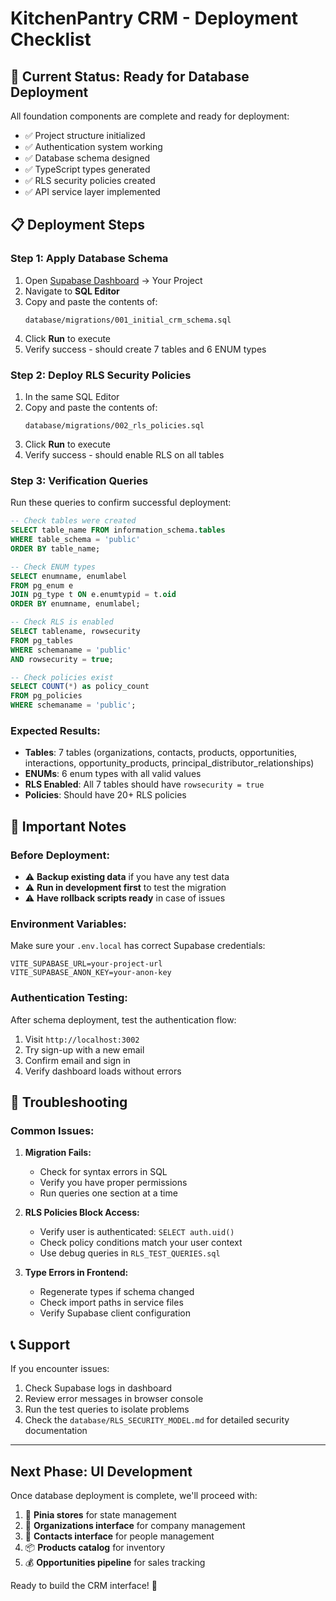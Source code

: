 # KitchenPantry CRM - Deployment Checklist

## 🎯 Current Status: Ready for Database Deployment

All foundation components are complete and ready for deployment:
- ✅ Project structure initialized
- ✅ Authentication system working  
- ✅ Database schema designed
- ✅ TypeScript types generated
- ✅ RLS security policies created
- ✅ API service layer implemented

## 📋 Deployment Steps

### **Step 1: Apply Database Schema**
1. Open [Supabase Dashboard](https://supabase.com/dashboard) → Your Project
2. Navigate to **SQL Editor**
3. Copy and paste the contents of:
   ```
   database/migrations/001_initial_crm_schema.sql
   ```
4. Click **Run** to execute
5. Verify success - should create 7 tables and 6 ENUM types

### **Step 2: Deploy RLS Security Policies**
1. In the same SQL Editor
2. Copy and paste the contents of:
   ```
   database/migrations/002_rls_policies.sql
   ```
3. Click **Run** to execute
4. Verify success - should enable RLS on all tables

### **Step 3: Verification Queries**
Run these queries to confirm successful deployment:

```sql
-- Check tables were created
SELECT table_name FROM information_schema.tables 
WHERE table_schema = 'public' 
ORDER BY table_name;

-- Check ENUM types
SELECT enumname, enumlabel 
FROM pg_enum e 
JOIN pg_type t ON e.enumtypid = t.oid 
ORDER BY enumname, enumlabel;

-- Check RLS is enabled
SELECT tablename, rowsecurity 
FROM pg_tables 
WHERE schemaname = 'public' 
AND rowsecurity = true;

-- Check policies exist
SELECT COUNT(*) as policy_count 
FROM pg_policies 
WHERE schemaname = 'public';
```

### **Expected Results:**
- **Tables**: 7 tables (organizations, contacts, products, opportunities, interactions, opportunity_products, principal_distributor_relationships)
- **ENUMs**: 6 enum types with all valid values
- **RLS Enabled**: All 7 tables should have `rowsecurity = true`
- **Policies**: Should have 20+ RLS policies

## 🚨 Important Notes

### **Before Deployment:**
- ⚠️ **Backup existing data** if you have any test data
- ⚠️ **Run in development first** to test the migration
- ⚠️ **Have rollback scripts ready** in case of issues

### **Environment Variables:**
Make sure your `.env.local` has correct Supabase credentials:
```
VITE_SUPABASE_URL=your-project-url
VITE_SUPABASE_ANON_KEY=your-anon-key
```

### **Authentication Testing:**
After schema deployment, test the authentication flow:
1. Visit `http://localhost:3002`
2. Try sign-up with a new email
3. Confirm email and sign in
4. Verify dashboard loads without errors

## 🔧 Troubleshooting

### **Common Issues:**

1. **Migration Fails:**
   - Check for syntax errors in SQL
   - Verify you have proper permissions
   - Run queries one section at a time

2. **RLS Policies Block Access:**
   - Verify user is authenticated: `SELECT auth.uid()`
   - Check policy conditions match your user context
   - Use debug queries in `RLS_TEST_QUERIES.sql`

3. **Type Errors in Frontend:**
   - Regenerate types if schema changed
   - Check import paths in service files
   - Verify Supabase client configuration

## 📞 Support

If you encounter issues:
1. Check Supabase logs in dashboard
2. Review error messages in browser console
3. Run the test queries to isolate problems
4. Check the `database/RLS_SECURITY_MODEL.md` for detailed security documentation

---

## Next Phase: UI Development

Once database deployment is complete, we'll proceed with:
1. 🔄 **Pinia stores** for state management
2. 🏢 **Organizations interface** for company management  
3. 👥 **Contacts interface** for people management
4. 📦 **Products catalog** for inventory
5. 💰 **Opportunities pipeline** for sales tracking

Ready to build the CRM interface! 🚀